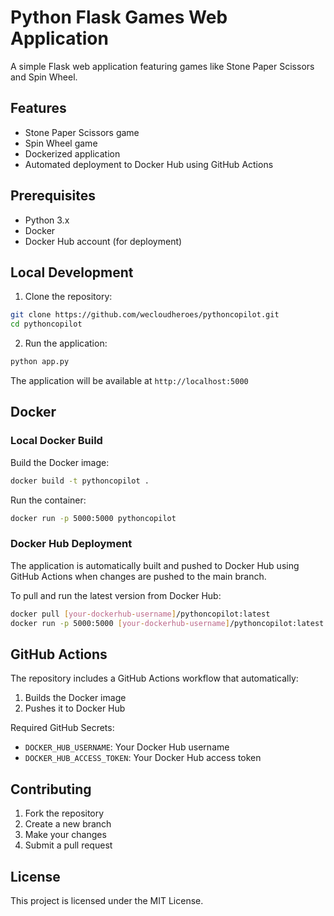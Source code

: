 # Python Flask Games Web Application

A simple Flask web application featuring games like Stone Paper Scissors and Spin Wheel.

## Features

- Stone Paper Scissors game
- Spin Wheel game
- Dockerized application
- Automated deployment to Docker Hub using GitHub Actions

## Prerequisites

- Python 3.x
- Docker
- Docker Hub account (for deployment)

## Local Development

1. Clone the repository:
```bash
git clone https://github.com/wecloudheroes/pythoncopilot.git
cd pythoncopilot
```

2. Run the application:
```bash
python app.py
```

The application will be available at `http://localhost:5000`

## Docker

### Local Docker Build

Build the Docker image:
```bash
docker build -t pythoncopilot .
```

Run the container:
```bash
docker run -p 5000:5000 pythoncopilot
```

### Docker Hub Deployment

The application is automatically built and pushed to Docker Hub using GitHub Actions when changes are pushed to the main branch.

To pull and run the latest version from Docker Hub:
```bash
docker pull [your-dockerhub-username]/pythoncopilot:latest
docker run -p 5000:5000 [your-dockerhub-username]/pythoncopilot:latest
```

## GitHub Actions

The repository includes a GitHub Actions workflow that automatically:
1. Builds the Docker image
2. Pushes it to Docker Hub

Required GitHub Secrets:
- `DOCKER_HUB_USERNAME`: Your Docker Hub username
- `DOCKER_HUB_ACCESS_TOKEN`: Your Docker Hub access token

## Contributing

1. Fork the repository
2. Create a new branch
3. Make your changes
4. Submit a pull request

## License

This project is licensed under the MIT License.
